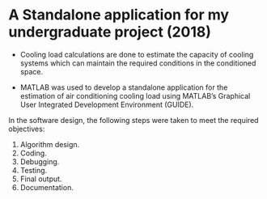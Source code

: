 # A Standalone application for my undergraduate project (2018)

- Cooling load calculations are done to estimate the capacity of cooling systems which can maintain the required conditions in the conditioned space.

- MATLAB was used to develop a standalone application for the estimation of air conditioning cooling load using MATLAB’s Graphical User Integrated Development Environment (GUIDE).

In the software design, the following steps were taken to meet the required objectives:
1.	Algorithm design.
2.	Coding.
3.	Debugging.
4.	Testing.
5.	Final output.
6.	Documentation.
